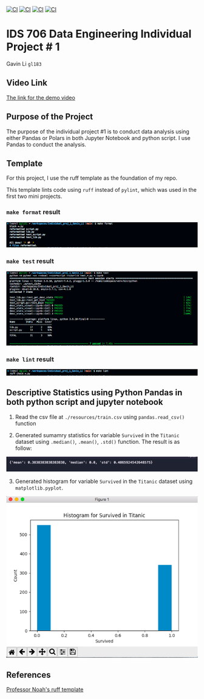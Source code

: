 [![CI](https://github.com/nogibjj/Individual_proj_1_Gavin_Li/actions/workflows/install.yml/badge.svg)](https://github.com/nogibjj/Individual_proj_1_Gavin_Li/actions/workflows/install.yml)
[![CI](https://github.com/nogibjj/Individual_proj_1_Gavin_Li/actions/workflows/format.yml/badge.svg)](https://github.com/nogibjj/Individual_proj_1_Gavin_Li/actions/workflows/format.yml)
[![CI](https://github.com/nogibjj/Individual_proj_1_Gavin_Li/actions/workflows/lint.yml/badge.svg)](https://github.com/nogibjj/Individual_proj_1_Gavin_Li/actions/workflows/lint.yml)
[![CI](https://github.com/nogibjj/Individual_proj_1_Gavin_Li/actions/workflows/test.yml/badge.svg)](https://github.com/nogibjj/Individual_proj_1_Gavin_Li/actions/workflows/test.yml)

# IDS 706 Data Engineering Individual Project # 1

Gavin Li `gl183`

## Video Link

[The link for the demo video](https://youtu.be/u9MoUnZqlRo)

## Purpose of the Project

The purpose of the individual project #1 is to conduct data analysis using either Pandas or Polars in both Jupyter Notebook and python script. I use Pandas to conduct the analysis.

## Template

For this project, I use the ruff template as the foundation of my repo.

This template lints code using `ruff` instead of `pylint`, which was used in the first two mini projects.

### `make format` result

![Make_format_result](./resources/make_format.png)

### `make test` result

![Make_test_result](./resources/make_result.png)

### `make lint` result

![Make_lint_result](./resources/make_lint.png)

## Descriptive Statistics using Python Pandas in both python script and jupyter notebook

1. Read the csv file at `./resources/train.csv` using `pandas.read_csv()` function

2. Generated sumamry statistics for variable `Survived` in the `Titanic` dataset using `.median()`, `.mean()`, `.std()` function. The result is as follow:

![Summary_stats](./resources/desc_stats.png)

3. Generated histogram for variable `Survived` in the `Titanic` dataset using `matplotlib.pyplot`.

![Histogram](./resources/hist.png)

## References

[Professor Noah's ruff template](https://github.com/nogibjj/python-ruff-template)